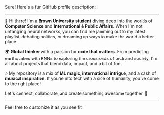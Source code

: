 Sure! Here's a fun GitHub profile description:

---

👋 Hi there! I'm a **Brown University student** diving deep into the worlds of **Computer Science** and **International & Public Affairs**. When I'm not untangling neural networks, you can find me jamming out to my latest playlist, debating politics, or dreaming up ways to make the world a better place.

🌍 **Global thinker** with a passion for **code that matters**. From predicting earthquakes with RNNs to exploring the crossroads of tech and society, I'm all about projects that blend data, impact, and a bit of fun.

🎶 My repository is a mix of **ML magic**, **international intrigue**, and a dash of **musical inspiration**. If you're into tech with a side of humanity, you've come to the right place!

Let's connect, collaborate, and create something awesome together! 🚀

---

Feel free to customize it as you see fit!
